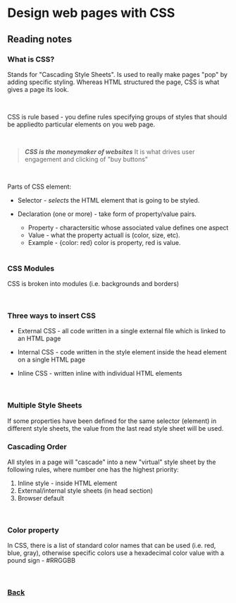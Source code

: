 # Design web pages with CSS

## Reading notes

### What is CSS?

Stands for "Cascading Style Sheets".  Is used to really make pages "pop" by adding specific styling.  Whereas HTML structured the page, CSS is what gives a page its look.

<br>

CSS is rule based - you define rules specifying groups of styles that should be appliedto particular elements on you web page.

<br>

> ***CSS is the moneymaker of websites***
>  It is what drives user engagement and clicking of "buy buttons"

<br>

Parts of CSS element:

* Selector - *selects* the HTML element that is going to be styled.
* Declaration (one or more) - take form of property/value pairs.
  * Property - charactersitic whose associated value defines one aspect
  * Value - what the property actuall is (color, size, etc).
  * Example - {color: red} color is property, red is value.

  <br>

### CSS Modules

CSS is broken into modules (i.e. backgrounds and borders)

<br>

### Three ways to insert CSS 
 
 * External CSS - all code written in a single external file which is linked to an HTML page
 
 * Internal CSS - code written in the style element inside the head element on a single HTML page

 * Inline CSS - written inline with individual HTML elements

 <br>

### Multiple Style Sheets

If some properties have been defined for the same selector (element) in different style sheets, the value from the last read style sheet will be used.

### Cascading Order

All styles in a page will "cascade" into a new "virtual" style sheet by the following rules, where number one has the highest priority:

  1. Inline style - inside HTML element
  2. External/internal style sheets (in head section)
  3. Browser default

<br>

### Color property

In CSS, there is a list of standard color names that can be used (i.e. red, blue, gray), otherwise specific colors use a hexadecimal color value with a pound sign - #RRGGBB

<br>

### [Back](/102/102-TOC.md)